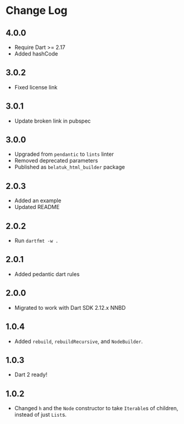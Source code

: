 # Change Log

## 4.0.0

* Require Dart >= 2.17
* Added hashCode

## 3.0.2

* Fixed license link

## 3.0.1

* Update broken link in pubspec

## 3.0.0

* Upgraded from `pendantic` to `lints` linter
* Removed deprecated parameters
* Published as `belatuk_html_builder` package

## 2.0.3

* Added an example
* Updated README

## 2.0.2

* Run `dartfmt -w .`

## 2.0.1

* Added pedantic dart rules

## 2.0.0

* Migrated to work with Dart SDK 2.12.x NNBD

## 1.0.4

* Added `rebuild`, `rebuildRecursive`, and `NodeBuilder`.

## 1.0.3

* Dart 2 ready!

## 1.0.2

* Changed `h` and the `Node` constructor to take `Iterable`s of children, instead of just `List`s.
